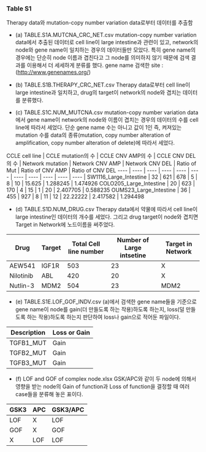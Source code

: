 ### Table S1
Therapy data와 mutation-copy number variation data로부터 데이터를 추출함

* (a) TABLE.S1A.MUTCNA_CRC_NET.csv
mutation-copy number variation data에서 추출된 데이터로 cell line이 large intestine과 관련이 있고, network의 node와 gene name이 일치하는 경우의 데이터들만 모았다. 특히 gene name의 경우에는 단순히 node 이름과 겹친다고 그 node를 의미하지 않기 때문에 검색 결과를 이용해서 더 세세하게 분류를 했다.
gene name 검색한 site : (http://www.genenames.org/)

* (b) TABLE.S1B.THERAPY_CRC_NET.csv
Therapy data로부터 cell line이 large intestine과 일치하고, drug의 target이 network의 node와 겹치는 데이터를 분류했다.

* (c) TABLE.S1C.NUM_MUTCNA.csv
mutation-copy number variation data에서 gene name이 network의 node와 이름이 겹치는 경우의 데이터의 수를 cell line에 따라서 세었다. 단순 gene name 수는 아니고 값이 1인 즉, 켜져있는 mutation 수를 data의 종류(mutation, copy number alteration of amplification, copy number alteration of delete)에 따라서 세었다.

CCLE cell line | CCLE mutation의 수 | CCLE CNV AMP의 수 | CCLE CNV DEL의 수 | Network mutation | Network CNV AMP | Network CNV DEL | Ratio of Mut | Ratio of CNV AMP | Ratio of CNV DEL
---- | ---- | ---- | ---- | ---- | ---- | ---- | ---- | ---- | ---- | ---- |
SW1116_Large_Intestine | 32 | 621 | 678 | 5 | 8 | 10 | 15.625 | 1.288245 | 1.474926
COLO205_Large_Intestine | 20 | 623 | 170 | 4 | 15 | 1 | 20 | 2.407705 | 0.588235
OUMS23_Large_Intestine | 36 | 455 | 927 | 8 | 11 | 12 | 22.22222 | 2.417582 | 1.294498

* (d) TABLE.S1D.NUM_DRUG.csv
Therapy data에서 약물에 따라서 cell line이 large intestine인 데이터의 개수를 세었다. 그리고 drug target이 node와 겹치면 Target in Network에 노드이름을 써주었다.

Drug | Target | Total Cell line number | Number of Large intsetine | Target in Network 
---- | ---- | ---- | ---- | ---- |
AEW541 | IGF1R | 503 | 23 | X 
Nilotinib | ABL | 420 | 20 | X 
Nutlin-3 | MDM2 | 504 | 23 | MDM2 

* (e) TABLE.S1E.LOF_GOF_INDV.csv
(a)에서 검색한 gene name들을 기준으로 gene name이 node를 gain(더 만들도록 하는 작용)하도록 하는지, loss(덜 만들도록 하는 작용)하도록 하는지 판단하여 loss나 gain으로 적어둔 파일이다.

Description | Loss or Gain 
---- | ---- |
TGFB1_MUT | Gain 
TGFB2_MUT | Gain 
TGFB3_MUT | Gain 

* (f) LOF and GOF of complex node.xlsx
GSK/APC와 같이 두 node에 의해서 영향을 받는 node의 Gain of function과 Loss of function을 결정할 때 여러 case들을 분류해 놓은 표이다.

GSK3 | APC | GSK3/APC 
---- | ---- | ---- |
LOF | X | LOF 
GOF | X | GOF 
X | LOF | LOF 